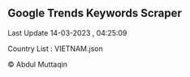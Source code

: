 

## Google Trends Keywords Scraper 
 
Last Update 14-03-2023 , 04:25:09

Country List :
VIETNAM.json



© Abdul Muttaqin 
